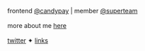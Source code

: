frontend [@candypay](https://twitter.com/candypayfun) | member [@superteam](https://twitter.com/superteamdao) <br /> <br /> 
more about me [here](https://anuraglol.vercel.app) <br /> <br />
[twitter](https://twitter.com/imanuraglol) ✦ [links](https://ayo.so/anurag)
